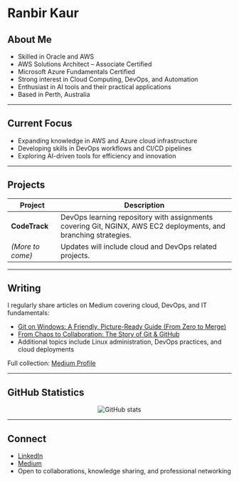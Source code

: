 # Ranbir Kaur

## About Me
- Skilled in Oracle and AWS  
- AWS Solutions Architect – Associate Certified  
- Microsoft Azure Fundamentals Certified  
- Strong interest in Cloud Computing, DevOps, and Automation  
- Enthusiast in AI tools and their practical applications  
- Based in Perth, Australia  

---

## Current Focus
- Expanding knowledge in AWS and Azure cloud infrastructure  
- Developing skills in DevOps workflows and CI/CD pipelines  
- Exploring AI-driven tools for efficiency and innovation  

---

## Projects
| Project | Description |
|---------|-------------|
| **CodeTrack** | DevOps learning repository with assignments covering Git, NGINX, AWS EC2 deployments, and branching strategies. |
| *(More to come)* | Updates will include cloud and DevOps related projects. |

---

## Writing
I regularly share articles on Medium covering cloud, DevOps, and IT fundamentals:  
- [Git on Windows: A Friendly, Picture-Ready Guide (From Zero to Merge)](https://medium.com/@ranbir11/git-on-windows-a-friendly-picture-ready-guide-from-zero-to-merge)  
- [From Chaos to Collaboration: The Story of Git & GitHub](https://medium.com/@ranbir11/from-chaos-to-collaboration-the-story-of-git-github)  
- Additional topics include Linux administration, DevOps practices, and cloud deployments  

Full collection: [Medium Profile](https://medium.com/@ranbir11)

---

## GitHub Statistics
<p align="center">
  <img src="https://github-readme-stats.vercel.app/api?username=RanbirKaur11&show_icons=true&theme=default" alt="GitHub stats"/>
</p>

---

## Connect
- [LinkedIn](https://www.linkedin.com/in/ranbirkaur/)  
- [Medium](https://medium.com/@ranbir11)  
- Open to collaborations, knowledge sharing, and professional networking  
